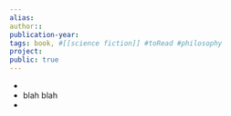 ```yaml
---
alias:
author::
publication-year:
tags: book, #[[science fiction]] #toRead #philosophy
project:
public: true
---
```


-
- blah blah
-
